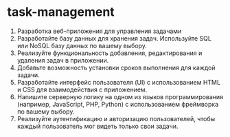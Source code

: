 # task-management

1. Разработка веб-приложения для управления задачами
2. Разработайте базу данных для хранения задач. Используйте SQL или NoSQL базу данных по вашему выбору. 
3. Реализуйте функциональность добавления, редактирования и удаления задач в приложении. 
4. Добавьте возможность установки сроков выполнения для каждой задачи. 
5. Разработайте интерфейс пользователя (UI) с использованием HTML и CSS для взаимодействия с приложением. 
6. Напишите серверную логику на одном из языков программирования (например, JavaScript, PHP, Python) с использованием фреймворка по вашему выбору. 
7. Реализуйте аутентификацию и авторизацию пользователей, чтобы каждый пользователь мог видеть только свои задачи.
